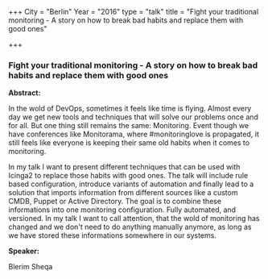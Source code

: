 +++
City = "Berlin"
Year = "2016"
type = "talk"
title = "Fight your traditional monitoring - A story on how to break bad habits and replace them with good ones"

+++

### Fight your traditional monitoring - A story on how to break bad habits and replace them with good ones

**Abstract:**

In the wold of DevOps, sometimes it feels like time is flying.  Almost every day we get new tools and techniques that will solve our problems once and for all. But one thing still remains the same: Monitoring. Event though we have conferences like Monitorama, where #monitoringlove is propagated, it still feels like everyone is keeping their same old habits when it comes to monitoring. 

In my talk I want to present different techniques that can be used with Icinga2 to replace those habits with good ones. The talk will include rule based configuration, introduce variants of automation and finally lead to a solution that imports information from different sources like a custom CMDB, Puppet or Active Directory. The goal is to combine these informations into one monitoring configuration. Fully automated, and versioned. In my talk I want to call attention, that the wold of monitoring has changed and we don't need to do anything manually anymore, as long as we have stored these informations somewhere in our systems.

**Speaker:**

Blerim Sheqa
